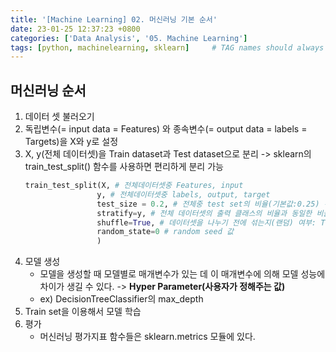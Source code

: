 ```yaml
---
title: '[Machine Learning] 02. 머신러닝 기본 순서'
date: 23-01-25 12:37:23 +0800
categories: ['Data Analysis', '05. Machine Learning']
tags: [python, machinelearning, sklearn]     # TAG names should always be lowercase
---
```


## 머신러닝 순서

1. 데이터 셋 불러오기
2. 독립변수(= input data = Features) 와 종속변수(= output data = labels = Targets)을 X와 y로 설정
3. X, y(전체 데이터셋)을 Train dataset과 Test dataset으로 분리 -> sklearn의 train_test_split() 함수를 사용하면 편리하게 분리 가능
    ```python
    train_test_split(X, # 전체데이터셋중 Features, input
                    y, # 전체데이터셋중 labels, output, target
                    test_size = 0.2, # 전체중 test set의 비율(기본값:0.25) -> 정수로 하면 개수
                    stratify=y, # 전체 데이터셋의 출력 클래스의 비율과 동일한 비율로 나눠지도록 한다. 분류 Dataset을 나눌때 필수, (회귀는 하지 않음)
                    shuffle=True, # 데이터셋을 나누기 전에 섞는지(랜덤) 여부: True- 섞는다(기본값), False-안섞는다.
                    random_state=0 # random seed 값
                    )
    ```
4. 모델 생성
    - 모델을 생성할 때 모델별로 매개변수가 있는 데 이 매개변수에 의해 모델 성능에 차이가 생길 수 있다. -> **Hyper Parameter(사용자가 정해주는 값)**
    - ex) DecisionTreeClassifier의 max_depth
5. Train set을 이용해서 모델 학습
6. 평가
    - 머신러닝 평가지표 함수들은 sklearn.metrics 모듈에 있다.